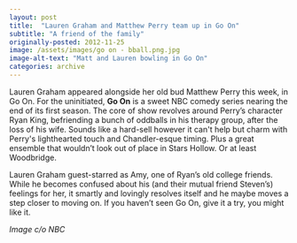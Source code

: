```yaml
---
layout: post
title:  "Lauren Graham and Matthew Perry team up in Go On"
subtitle: "A friend of the family"
originally-posted: 2012-11-25
image: /assets/images/go on - bball.png.jpg
image-alt-text: "Matt and Lauren bowling in Go On"
categories: archive
---
```

Lauren Graham appeared alongside her old bud Matthew Perry this week, in Go On. For the uninitiated, __Go On__ is a sweet NBC comedy series nearing the end of its first season. The core of show revolves around Perry’s character  Ryan King, befriending a bunch of oddballs in his therapy group, after the loss of his wife. Sounds like a hard-sell however it can't help but charm with Perry's lighthearted touch and Chandler-esque timing.  Plus a great ensemble that wouldn’t look out of place in Stars Hollow.  Or at least Woodbridge.

Lauren Graham guest-starred as Amy, one of Ryan’s old college friends.  While he becomes confused about his (and their mutual friend Steven’s) feelings for her, it smartly and lovingly resolves itself and he maybe moves a step closer to moving on. If you haven’t seen Go On, give it a try, you might like it.

*Image c/o NBC*